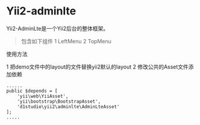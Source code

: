 # Yii2-adminlte

Yii2-AdminLte是一个Yii2后台的整体框架。




> 包含如下组件
1 LeftMenu
2 TopMenu


使用方法
>
1 把demo文件中的layout的文件替换yii2默认的layout
2 修改公共的Asset文件添加依赖

    ......
    public $depends = [
        'yii\web\YiiAsset',
        'yii\bootstrap\BootstrapAsset',
        'd1studio\yii2\adminlte\AdminLteAsset'
    ];
    .....







